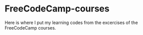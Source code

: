 # FreeCodeCamp-courses
Here is where I put my learning codes from the excercises of the FreeCodeCamp courses.
